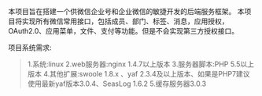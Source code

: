 本项目旨在搭建一个供微信企业号和企业微信的敏捷开发的后端服务框架。
本项目将实现所有微信常用接口，包括成员、部门、标签、消息，应用授权，OAuth2.0、应用菜单，文件、支付等功能。但是不会实现第三方授权接口。

项目系统需求:
> 1.系统:linux
> 2.web服务器:nginx 1.4.7以上版本
> 3.服务器脚本:PHP 5.5以上版本
> 4.其他扩展:swoole 1.8.x 、yaf 2.3.4及以上版本、如果是PHP7建议使用最新yaf版本3.0.4、SeasLog 1.6.2
> 5.缓存服务器3.0.3
